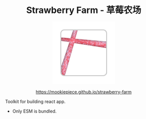 <h1 align="center">Strawberry Farm - 草莓农场</h1>
<p align="center">
  <img src="https://github.com/Mookiepiece/strawberry-farm/blob/dev/packages/docs/src/logo.png" width="200px" alt="logo" />
</p>

<p align="center">
  <a href="https://mookiepiece.github.io/strawberry-farm">https://mookiepiece.github.io/strawberry-farm</a>
</p>

Toolkit for building react app.

- Only ESM is bundled.
